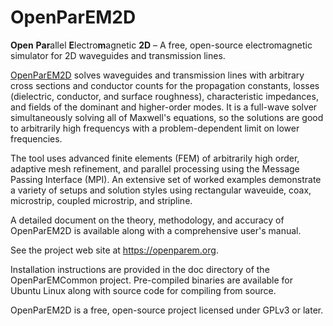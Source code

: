 # OpenParEM2D
**Open** **Par**allel **E**lectro**m**agnetic **2D** – A free, open-source electromagnetic simulator for 2D waveguides and transmission lines.

[OpenParEM2D](https://openparem.org) solves waveguides and transmission lines with arbitrary cross sections and conductor counts for the propagation constants, losses (dielectric, conductor, and surface roughness), characteristic impedances, and fields of the dominant and higher-order modes.  It is a full-wave solver simultaneously solving all of Maxwell's equations, so the solutions are good to arbitrarily high frequencys with a problem-dependent limit on lower frequencies.

The tool uses advanced finite elements (FEM) of arbitrarily high order, adaptive mesh refinement, and parallel processing using the Message Passing Interface (MPI).  An extensive set of worked examples demonstrate a variety of setups and solution styles using rectangular waveuide, coax, microstrip, coupled microstrip, and stripline.

A detailed document on the theory, methodology, and accuracy of OpenParEM2D is available along with a comprehensive user's manual.

See the project web site at https://openparem.org.

Installation instructions are provided in the doc directory of the OpenParEMCommon project.  Pre-compiled binaries are available for Ubuntu Linux along with source code for compiling from source.

OpenParEM2D is a free, open-source project licensed under GPLv3 or later.
